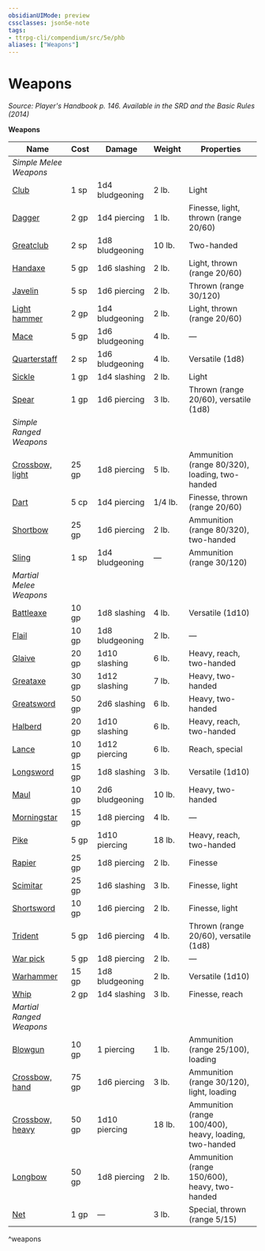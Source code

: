 ```yaml
---
obsidianUIMode: preview
cssclasses: json5e-note
tags:
- ttrpg-cli/compendium/src/5e/phb
aliases: ["Weapons"]
---
```

# Weapons
*Source: Player's Handbook p. 146. Available in the <span title='Systems Reference Document (5.1)'>SRD</span> and the Basic Rules (2014)* 

**Weapons**

| Name | Cost | Damage | Weight | Properties |
|------|------|--------|--------|------------|
| *Simple Melee Weapons* |  |  |  |  |
| [Club](Misc%20Files/CLI/compendium/items/club-xphb.md) | 1 sp | 1d4 bludgeoning | 2 lb. | Light |
| [Dagger](Misc%20Files/CLI/compendium/items/dagger-xphb.md) | 2 gp | 1d4 piercing | 1 lb. | Finesse, light, thrown (range 20/60) |
| [Greatclub](Misc%20Files/CLI/compendium/items/greatclub-xphb.md) | 2 sp | 1d8 bludgeoning | 10 lb. | Two-handed |
| [Handaxe](Misc%20Files/CLI/compendium/items/handaxe-xphb.md) | 5 gp | 1d6 slashing | 2 lb. | Light, thrown (range 20/60) |
| [Javelin](Misc%20Files/CLI/compendium/items/javelin-xphb.md) | 5 sp | 1d6 piercing | 2 lb. | Thrown (range 30/120) |
| [Light hammer](Misc%20Files/CLI/compendium/items/light-hammer-xphb.md) | 2 gp | 1d4 bludgeoning | 2 lb. | Light, thrown (range 20/60) |
| [Mace](Misc%20Files/CLI/compendium/items/mace-xphb.md) | 5 gp | 1d6 bludgeoning | 4 lb. | — |
| [Quarterstaff](Misc%20Files/CLI/compendium/items/quarterstaff-xphb.md) | 2 sp | 1d6 bludgeoning | 4 lb. | Versatile (1d8) |
| [Sickle](Misc%20Files/CLI/compendium/items/sickle-xphb.md) | 1 gp | 1d4 slashing | 2 lb. | Light |
| [Spear](Misc%20Files/CLI/compendium/items/spear-xphb.md) | 1 gp | 1d6 piercing | 3 lb. | Thrown (range 20/60), versatile (1d8) |
| *Simple Ranged Weapons* |  |  |  |  |
| [Crossbow, light](Misc%20Files/CLI/compendium/items/light-crossbow-xphb.md) | 25 gp | 1d8 piercing | 5 lb. | Ammunition (range 80/320), loading, two-handed |
| [Dart](Misc%20Files/CLI/compendium/items/dart-xphb.md) | 5 cp | 1d4 piercing | 1/4 lb. | Finesse, thrown (range 20/60) |
| [Shortbow](Misc%20Files/CLI/compendium/items/shortbow-xphb.md) | 25 gp | 1d6 piercing | 2 lb. | Ammunition (range 80/320), two-handed |
| [Sling](Misc%20Files/CLI/compendium/items/sling-xphb.md) | 1 sp | 1d4 bludgeoning | — | Ammunition (range 30/120) |
| *Martial Melee Weapons* |  |  |  |  |
| [Battleaxe](Misc%20Files/CLI/compendium/items/battleaxe-xphb.md) | 10 gp | 1d8 slashing | 4 lb. | Versatile (1d10) |
| [Flail](Misc%20Files/CLI/compendium/items/flail-xphb.md) | 10 gp | 1d8 bludgeoning | 2 lb. | — |
| [Glaive](Misc%20Files/CLI/compendium/items/glaive-xphb.md) | 20 gp | 1d10 slashing | 6 lb. | Heavy, reach, two-handed |
| [Greataxe](Misc%20Files/CLI/compendium/items/greataxe-xphb.md) | 30 gp | 1d12 slashing | 7 lb. | Heavy, two-handed |
| [Greatsword](Misc%20Files/CLI/compendium/items/greatsword-xphb.md) | 50 gp | 2d6 slashing | 6 lb. | Heavy, two-handed |
| [Halberd](Misc%20Files/CLI/compendium/items/halberd-xphb.md) | 20 gp | 1d10 slashing | 6 lb. | Heavy, reach, two-handed |
| [Lance](Misc%20Files/CLI/compendium/items/lance-xphb.md) | 10 gp | 1d12 piercing | 6 lb. | Reach, special |
| [Longsword](Misc%20Files/CLI/compendium/items/longsword-xphb.md) | 15 gp | 1d8 slashing | 3 lb. | Versatile (1d10) |
| [Maul](Misc%20Files/CLI/compendium/items/maul-xphb.md) | 10 gp | 2d6 bludgeoning | 10 lb. | Heavy, two-handed |
| [Morningstar](Misc%20Files/CLI/compendium/items/morningstar-xphb.md) | 15 gp | 1d8 piercing | 4 lb. | — |
| [Pike](Misc%20Files/CLI/compendium/items/pike-xphb.md) | 5 gp | 1d10 piercing | 18 lb. | Heavy, reach, two-handed |
| [Rapier](Misc%20Files/CLI/compendium/items/rapier-xphb.md) | 25 gp | 1d8 piercing | 2 lb. | Finesse |
| [Scimitar](Misc%20Files/CLI/compendium/items/scimitar-xphb.md) | 25 gp | 1d6 slashing | 3 lb. | Finesse, light |
| [Shortsword](Misc%20Files/CLI/compendium/items/shortsword-xphb.md) | 10 gp | 1d6 piercing | 2 lb. | Finesse, light |
| [Trident](Misc%20Files/CLI/compendium/items/trident-xphb.md) | 5 gp | 1d6 piercing | 4 lb. | Thrown (range 20/60), versatile (1d8) |
| [War pick](Misc%20Files/CLI/compendium/items/war-pick-xphb.md) | 5 gp | 1d8 piercing | 2 lb. | — |
| [Warhammer](Misc%20Files/CLI/compendium/items/warhammer-xphb.md) | 15 gp | 1d8 bludgeoning | 2 lb. | Versatile (1d10) |
| [Whip](Misc%20Files/CLI/compendium/items/whip-xphb.md) | 2 gp | 1d4 slashing | 3 lb. | Finesse, reach |
| *Martial Ranged Weapons* |  |  |  |  |
| [Blowgun](Misc%20Files/CLI/compendium/items/blowgun-xphb.md) | 10 gp | 1 piercing | 1 lb. | Ammunition (range 25/100), loading |
| [Crossbow, hand](Misc%20Files/CLI/compendium/items/hand-crossbow-xphb.md) | 75 gp | 1d6 piercing | 3 lb. | Ammunition (range 30/120), light, loading |
| [Crossbow, heavy](Misc%20Files/CLI/compendium/items/heavy-crossbow-xphb.md) | 50 gp | 1d10 piercing | 18 lb. | Ammunition (range 100/400), heavy, loading, two-handed |
| [Longbow](Misc%20Files/CLI/compendium/items/longbow-xphb.md) | 50 gp | 1d8 piercing | 2 lb. | Ammunition (range 150/600), heavy, two-handed |
| [Net](Misc%20Files/CLI/compendium/items/net-xphb.md) | 1 gp | — | 3 lb. | Special, thrown (range 5/15) |
^weapons